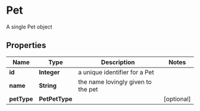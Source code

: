 

# Pet

A single Pet object

## Properties

| Name | Type | Description | Notes |
|------------ | ------------- | ------------- | -------------|
|**id** | **Integer** | a unique identifier for a Pet |  |
|**name** | **String** | the name lovingly given to the pet |  |
|**petType** | **PetPetType** |  |  [optional] |



